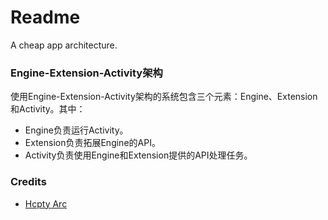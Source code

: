 # Readme
A cheap app architecture.

### Engine-Extension-Activity架构

使用Engine-Extension-Activity架构的系统包含三个元素：Engine、Extension和Activity。其中：
- Engine负责运行Activity。
- Extension负责拓展Engine的API。
- Activity负责使用Engine和Extension提供的API处理任务。

### Credits
- [Hcpty Arc](https://github.com/hcpty/arc)
